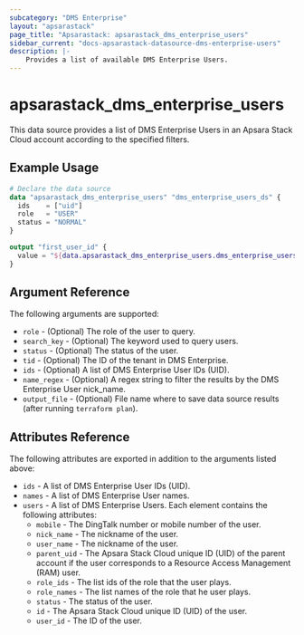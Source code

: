 ```yaml
---
subcategory: "DMS Enterprise"
layout: "apsarastack"
page_title: "Apsarastack: apsarastack_dms_enterprise_users"
sidebar_current: "docs-apsarastack-datasource-dms-enterprise-users"
description: |-
    Provides a list of available DMS Enterprise Users.
---
```


# apsarastack\_dms\_enterprise\_users

This data source provides a list of DMS Enterprise Users in an Apsara Stack Cloud account according to the specified filters.

## Example Usage

```terraform
# Declare the data source
data "apsarastack_dms_enterprise_users" "dms_enterprise_users_ds" {
  ids    = ["uid"]
  role   = "USER"
  status = "NORMAL"
}

output "first_user_id" {
  value = "${data.apsarastack_dms_enterprise_users.dms_enterprise_users_ds.users.0.id}"
}
```

## Argument Reference

The following arguments are supported:

* `role` - (Optional) The role of the user to query.
* `search_key` - (Optional) The keyword used to query users.
* `status` - (Optional) The status of the user.
* `tid` - (Optional) The ID of the tenant in DMS Enterprise.
* `ids` - (Optional)  A list of DMS Enterprise User IDs (UID).
* `name_regex` - (Optional) A regex string to filter the results by the DMS Enterprise User nick_name.
* `output_file` - (Optional) File name where to save data source results (after running `terraform plan`).

## Attributes Reference

The following attributes are exported in addition to the arguments listed above:

* `ids` - A list of DMS Enterprise User IDs (UID).
* `names` - A list of DMS Enterprise User names.
* `users` - A list of DMS Enterprise Users. Each element contains the following attributes:
  * `mobile` - The DingTalk number or mobile number of the user.
  * `nick_name` - The nickname of the user.
  * `user_name` - The nickname of the user.
  * `parent_uid` - The Apsara Stack Cloud unique ID (UID) of the parent account if the user corresponds to a Resource Access Management (RAM) user.
  * `role_ids` - The list ids of the role that the user plays.
  * `role_names` - The list names of the role that he user plays.
  * `status` - The status of the user.
  * `id` - The Apsara Stack Cloud unique ID (UID) of the user.
  * `user_id` - The ID of the user.
